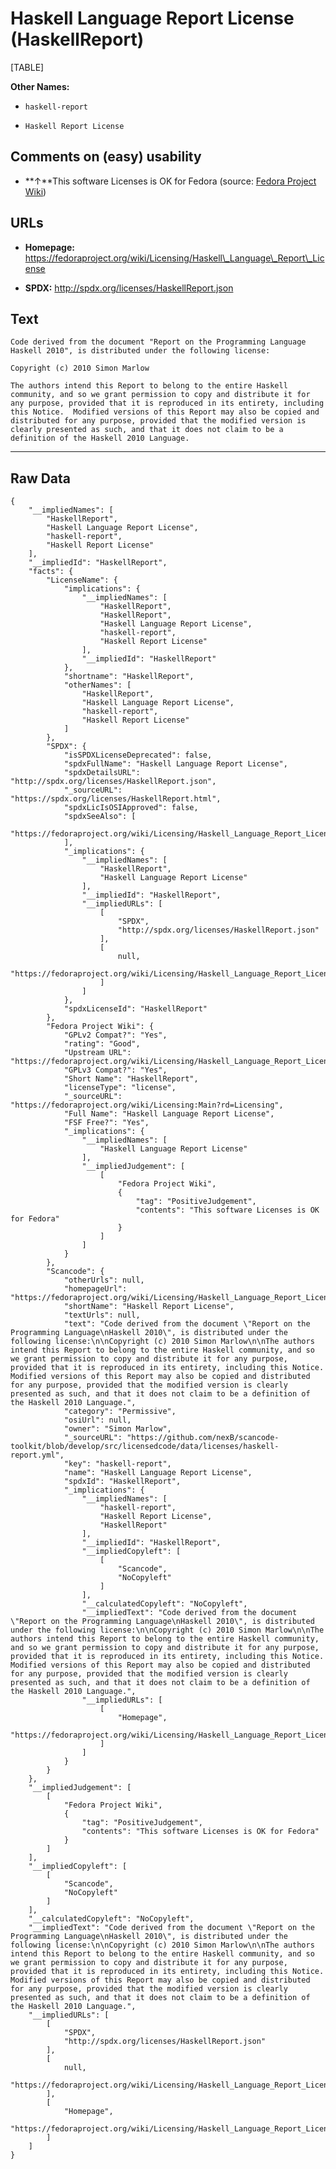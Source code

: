 Haskell Language Report License (HaskellReport)
===============================================

[TABLE]

**Other Names:**

-   `haskell-report`

-   `Haskell Report License`

Comments on (easy) usability
----------------------------

-   **↑**This software Licenses is OK for Fedora (source: [Fedora
    Project
    Wiki](https://fedoraproject.org/wiki/Licensing:Main?rd=Licensing "Fedora Project Wiki"))

URLs
----

-   **Homepage:**
    https://fedoraproject.org/wiki/Licensing/Haskell\_Language\_Report\_License

-   **SPDX:** http://spdx.org/licenses/HaskellReport.json

Text
----

    Code derived from the document "Report on the Programming Language
    Haskell 2010", is distributed under the following license:

    Copyright (c) 2010 Simon Marlow

    The authors intend this Report to belong to the entire Haskell community, and so we grant permission to copy and distribute it for any purpose, provided that it is reproduced in its entirety, including this Notice.  Modified versions of this Report may also be copied and distributed for any purpose, provided that the modified version is clearly presented as such, and that it does not claim to be a definition of the Haskell 2010 Language.

------------------------------------------------------------------------

Raw Data
--------

    {
        "__impliedNames": [
            "HaskellReport",
            "Haskell Language Report License",
            "haskell-report",
            "Haskell Report License"
        ],
        "__impliedId": "HaskellReport",
        "facts": {
            "LicenseName": {
                "implications": {
                    "__impliedNames": [
                        "HaskellReport",
                        "HaskellReport",
                        "Haskell Language Report License",
                        "haskell-report",
                        "Haskell Report License"
                    ],
                    "__impliedId": "HaskellReport"
                },
                "shortname": "HaskellReport",
                "otherNames": [
                    "HaskellReport",
                    "Haskell Language Report License",
                    "haskell-report",
                    "Haskell Report License"
                ]
            },
            "SPDX": {
                "isSPDXLicenseDeprecated": false,
                "spdxFullName": "Haskell Language Report License",
                "spdxDetailsURL": "http://spdx.org/licenses/HaskellReport.json",
                "_sourceURL": "https://spdx.org/licenses/HaskellReport.html",
                "spdxLicIsOSIApproved": false,
                "spdxSeeAlso": [
                    "https://fedoraproject.org/wiki/Licensing/Haskell_Language_Report_License"
                ],
                "_implications": {
                    "__impliedNames": [
                        "HaskellReport",
                        "Haskell Language Report License"
                    ],
                    "__impliedId": "HaskellReport",
                    "__impliedURLs": [
                        [
                            "SPDX",
                            "http://spdx.org/licenses/HaskellReport.json"
                        ],
                        [
                            null,
                            "https://fedoraproject.org/wiki/Licensing/Haskell_Language_Report_License"
                        ]
                    ]
                },
                "spdxLicenseId": "HaskellReport"
            },
            "Fedora Project Wiki": {
                "GPLv2 Compat?": "Yes",
                "rating": "Good",
                "Upstream URL": "https://fedoraproject.org/wiki/Licensing/Haskell_Language_Report_License",
                "GPLv3 Compat?": "Yes",
                "Short Name": "HaskellReport",
                "licenseType": "license",
                "_sourceURL": "https://fedoraproject.org/wiki/Licensing:Main?rd=Licensing",
                "Full Name": "Haskell Language Report License",
                "FSF Free?": "Yes",
                "_implications": {
                    "__impliedNames": [
                        "Haskell Language Report License"
                    ],
                    "__impliedJudgement": [
                        [
                            "Fedora Project Wiki",
                            {
                                "tag": "PositiveJudgement",
                                "contents": "This software Licenses is OK for Fedora"
                            }
                        ]
                    ]
                }
            },
            "Scancode": {
                "otherUrls": null,
                "homepageUrl": "https://fedoraproject.org/wiki/Licensing/Haskell_Language_Report_License",
                "shortName": "Haskell Report License",
                "textUrls": null,
                "text": "Code derived from the document \"Report on the Programming Language\nHaskell 2010\", is distributed under the following license:\n\nCopyright (c) 2010 Simon Marlow\n\nThe authors intend this Report to belong to the entire Haskell community, and so we grant permission to copy and distribute it for any purpose, provided that it is reproduced in its entirety, including this Notice.  Modified versions of this Report may also be copied and distributed for any purpose, provided that the modified version is clearly presented as such, and that it does not claim to be a definition of the Haskell 2010 Language.",
                "category": "Permissive",
                "osiUrl": null,
                "owner": "Simon Marlow",
                "_sourceURL": "https://github.com/nexB/scancode-toolkit/blob/develop/src/licensedcode/data/licenses/haskell-report.yml",
                "key": "haskell-report",
                "name": "Haskell Language Report License",
                "spdxId": "HaskellReport",
                "_implications": {
                    "__impliedNames": [
                        "haskell-report",
                        "Haskell Report License",
                        "HaskellReport"
                    ],
                    "__impliedId": "HaskellReport",
                    "__impliedCopyleft": [
                        [
                            "Scancode",
                            "NoCopyleft"
                        ]
                    ],
                    "__calculatedCopyleft": "NoCopyleft",
                    "__impliedText": "Code derived from the document \"Report on the Programming Language\nHaskell 2010\", is distributed under the following license:\n\nCopyright (c) 2010 Simon Marlow\n\nThe authors intend this Report to belong to the entire Haskell community, and so we grant permission to copy and distribute it for any purpose, provided that it is reproduced in its entirety, including this Notice.  Modified versions of this Report may also be copied and distributed for any purpose, provided that the modified version is clearly presented as such, and that it does not claim to be a definition of the Haskell 2010 Language.",
                    "__impliedURLs": [
                        [
                            "Homepage",
                            "https://fedoraproject.org/wiki/Licensing/Haskell_Language_Report_License"
                        ]
                    ]
                }
            }
        },
        "__impliedJudgement": [
            [
                "Fedora Project Wiki",
                {
                    "tag": "PositiveJudgement",
                    "contents": "This software Licenses is OK for Fedora"
                }
            ]
        ],
        "__impliedCopyleft": [
            [
                "Scancode",
                "NoCopyleft"
            ]
        ],
        "__calculatedCopyleft": "NoCopyleft",
        "__impliedText": "Code derived from the document \"Report on the Programming Language\nHaskell 2010\", is distributed under the following license:\n\nCopyright (c) 2010 Simon Marlow\n\nThe authors intend this Report to belong to the entire Haskell community, and so we grant permission to copy and distribute it for any purpose, provided that it is reproduced in its entirety, including this Notice.  Modified versions of this Report may also be copied and distributed for any purpose, provided that the modified version is clearly presented as such, and that it does not claim to be a definition of the Haskell 2010 Language.",
        "__impliedURLs": [
            [
                "SPDX",
                "http://spdx.org/licenses/HaskellReport.json"
            ],
            [
                null,
                "https://fedoraproject.org/wiki/Licensing/Haskell_Language_Report_License"
            ],
            [
                "Homepage",
                "https://fedoraproject.org/wiki/Licensing/Haskell_Language_Report_License"
            ]
        ]
    }